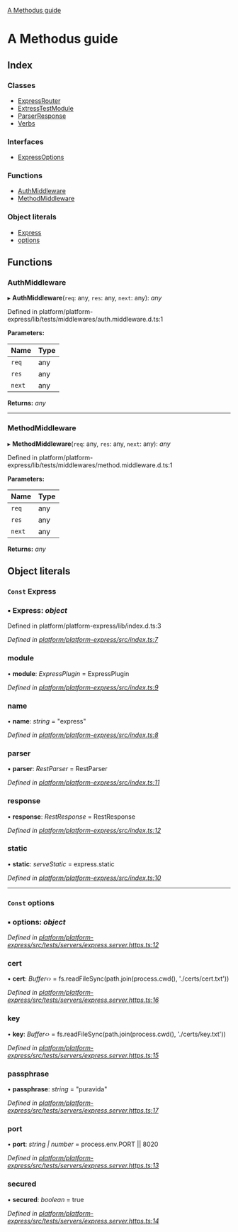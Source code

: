 [A Methodus guide](README.md)

# A Methodus guide

## Index

### Classes

* [ExpressRouter](classes/expressrouter.md)
* [ExtressTestModule](classes/extresstestmodule.md)
* [ParserResponse](classes/parserresponse.md)
* [Verbs](classes/verbs.md)

### Interfaces

* [ExpressOptions](interfaces/expressoptions.md)

### Functions

* [AuthMiddleware](README.md#authmiddleware)
* [MethodMiddleware](README.md#methodmiddleware)

### Object literals

* [Express](README.md#const-express)
* [options](README.md#const-options)

## Functions

###  AuthMiddleware

▸ **AuthMiddleware**(`req`: any, `res`: any, `next`: any): *any*

Defined in platform/platform-express/lib/tests/middlewares/auth.middleware.d.ts:1

**Parameters:**

Name | Type |
------ | ------ |
`req` | any |
`res` | any |
`next` | any |

**Returns:** *any*

___

###  MethodMiddleware

▸ **MethodMiddleware**(`req`: any, `res`: any, `next`: any): *any*

Defined in platform/platform-express/lib/tests/middlewares/method.middleware.d.ts:1

**Parameters:**

Name | Type |
------ | ------ |
`req` | any |
`res` | any |
`next` | any |

**Returns:** *any*

## Object literals

### `Const` Express

### ▪ **Express**: *object*

Defined in platform/platform-express/lib/index.d.ts:3

*Defined in [platform/platform-express/src/index.ts:7](https://github.com/nodulusteam/methodus.dev/blob/3099105/modules/platform/platform-express/src/index.ts#L7)*

###  module

• **module**: *ExpressPlugin* = ExpressPlugin

*Defined in [platform/platform-express/src/index.ts:9](https://github.com/nodulusteam/methodus.dev/blob/3099105/modules/platform/platform-express/src/index.ts#L9)*

###  name

• **name**: *string* = "express"

*Defined in [platform/platform-express/src/index.ts:8](https://github.com/nodulusteam/methodus.dev/blob/3099105/modules/platform/platform-express/src/index.ts#L8)*

###  parser

• **parser**: *RestParser* = RestParser

*Defined in [platform/platform-express/src/index.ts:11](https://github.com/nodulusteam/methodus.dev/blob/3099105/modules/platform/platform-express/src/index.ts#L11)*

###  response

• **response**: *RestResponse* = RestResponse

*Defined in [platform/platform-express/src/index.ts:12](https://github.com/nodulusteam/methodus.dev/blob/3099105/modules/platform/platform-express/src/index.ts#L12)*

###  static

• **static**: *serveStatic* = express.static

*Defined in [platform/platform-express/src/index.ts:10](https://github.com/nodulusteam/methodus.dev/blob/3099105/modules/platform/platform-express/src/index.ts#L10)*

___

### `Const` options

### ▪ **options**: *object*

*Defined in [platform/platform-express/src/tests/servers/express.server.https.ts:12](https://github.com/nodulusteam/methodus.dev/blob/3099105/modules/platform/platform-express/src/tests/servers/express.server.https.ts#L12)*

###  cert

• **cert**: *Buffer‹›* = fs.readFileSync(path.join(process.cwd(), './certs/cert.txt'))

*Defined in [platform/platform-express/src/tests/servers/express.server.https.ts:16](https://github.com/nodulusteam/methodus.dev/blob/3099105/modules/platform/platform-express/src/tests/servers/express.server.https.ts#L16)*

###  key

• **key**: *Buffer‹›* = fs.readFileSync(path.join(process.cwd(), './certs/key.txt'))

*Defined in [platform/platform-express/src/tests/servers/express.server.https.ts:15](https://github.com/nodulusteam/methodus.dev/blob/3099105/modules/platform/platform-express/src/tests/servers/express.server.https.ts#L15)*

###  passphrase

• **passphrase**: *string* = "puravida"

*Defined in [platform/platform-express/src/tests/servers/express.server.https.ts:17](https://github.com/nodulusteam/methodus.dev/blob/3099105/modules/platform/platform-express/src/tests/servers/express.server.https.ts#L17)*

###  port

• **port**: *string | number* = process.env.PORT || 8020

*Defined in [platform/platform-express/src/tests/servers/express.server.https.ts:13](https://github.com/nodulusteam/methodus.dev/blob/3099105/modules/platform/platform-express/src/tests/servers/express.server.https.ts#L13)*

###  secured

• **secured**: *boolean* = true

*Defined in [platform/platform-express/src/tests/servers/express.server.https.ts:14](https://github.com/nodulusteam/methodus.dev/blob/3099105/modules/platform/platform-express/src/tests/servers/express.server.https.ts#L14)*
